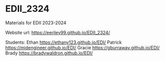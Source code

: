 # EDII_2324
Materials for EDII 2023-2024

Website url: https://eeriley99.github.io/EDII_2324/

Students:
Ethan https://ethany123.github.io/EDI/
Patrick https://midengineer.github.io/EDI/
Gracie https://gburraway.github.io/EDI/
Brady https://bradywaldron.github.io/EDI/

